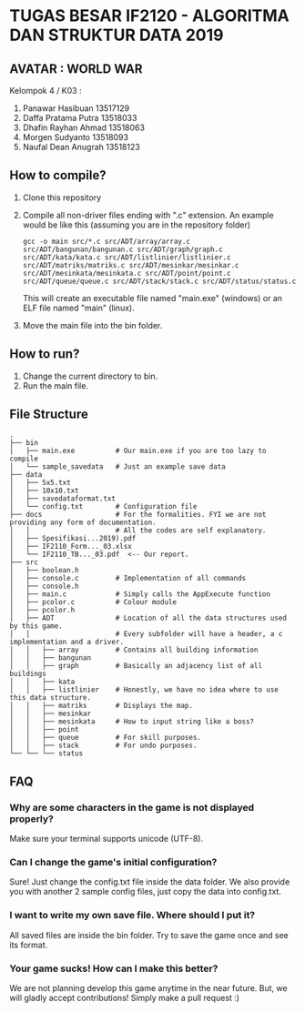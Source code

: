 # TUGAS BESAR IF2120 - ALGORITMA DAN STRUKTUR DATA 2019

## AVATAR : WORLD WAR

Kelompok 4 / K03 :
1. Panawar Hasibuan     13517129
2. Daffa Pratama Putra  13518033
3. Dhafin Rayhan Ahmad  13518063
4. Morgen Sudyanto      13518093
5. Naufal Dean Anugrah  13518123

## How to compile?
1. Clone this repository
2. Compile all non-driver files ending with ".c" extension. An example would be like this (assuming you are in the repository folder)

    ```
    gcc -o main src/*.c src/ADT/array/array.c src/ADT/bangunan/bangunan.c src/ADT/graph/graph.c src/ADT/kata/kata.c src/ADT/listlinier/listlinier.c src/ADT/matriks/matriks.c src/ADT/mesinkar/mesinkar.c src/ADT/mesinkata/mesinkata.c src/ADT/point/point.c src/ADT/queue/queue.c src/ADT/stack/stack.c src/ADT/status/status.c
    ```
    This will create an executable file named "main.exe" (windows) or an ELF file named "main" (linux).
3. Move the main file into the bin folder.
    
## How to run?
1. Change the current directory to bin.
2. Run the main file.

## File Structure
```
.
├── bin
│   ├── main.exe          # Our main.exe if you are too lazy to compile
│   └── sample_savedata   # Just an example save data
├── data
│   ├── 5x5.txt
│   ├── 10x10.txt
│   ├── savedataformat.txt
│   └── config.txt        # Configuration file
├── docs                  # For the formalities. FYI we are not providing any form of documentation.
│   │                     # All the codes are self explanatory.
│   ├── Spesifikasi...2019).pdf
│   ├── IF2110_Form..._03.xlsx
│   └── IF2110_TB..._03.pdf  <-- Our report.
├── src
│   ├── boolean.h
│   ├── console.c         # Implementation of all commands
│   ├── console.h
│   ├── main.c            # Simply calls the AppExecute function
│   ├── pcolor.c          # Colour module
│   ├── pcolor.h
│   ├── ADT               # Location of all the data structures used by this game. 
│   │                     # Every subfolder will have a header, a c implementation and a driver.
│   │   ├── array         # Contains all building information
│   │   ├── bangunan     
│   │   ├── graph         # Basically an adjacency list of all buildings
│   │   ├── kata
│   │   ├── listlinier    # Honestly, we have no idea where to use this data structure.
│   │   ├── matriks       # Displays the map.
│   │   ├── mesinkar      
│   │   ├── mesinkata     # How to input string like a boss?
│   │   ├── point
│   │   ├── queue         # For skill purposes.
│   │   ├── stack         # For undo purposes.
└── └── └── status
```

## FAQ
### Why are some characters in the game is not displayed properly?
Make sure your terminal supports unicode (UTF-8).
### Can I change the game's initial configuration?
Sure! Just change the config.txt file inside the data folder. We also provide you with another 2 sample config files, just copy the data into config.txt.
### I want to write my own save file. Where should I put it?
All saved files are inside the bin folder. Try to save the game once and see its format.
### Your game sucks! How can I make this better?
We are not planning develop this game anytime in the near future. But, we will gladly accept contributions! Simply make a pull request :)
